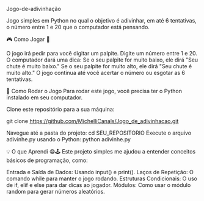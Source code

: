 Jogo-de-adivinhação

Jogo simples em Python no qual o objetivo é adivinhar, em até 6 tentativas, o número entre 1 e 20 que o computador está pensando.

🎮 Como Jogar 👾

O jogo irá pedir para você digitar um palpite.
Digite um número entre 1 e 20.
O computador dará uma dica:
Se o seu palpite for muito baixo, ele dirá "Seu chute é muito baixo."
Se o seu palpite for muito alto, ele dirá "Seu chute é muito alto."
O jogo continua até você acertar o número ou esgotar as 6 tentativas.

🚀 Como Rodar o Jogo
Para rodar este jogo, você precisa ter o Python instalado em seu computador.

Clone este repositório para a sua máquina:

git clone https://github.com/MichelliCanals/Jogo_de_adivinhacao.git

Navegue até a pasta do projeto:
cd SEU_REPOSITORIO
Execute o arquivo adivinhe.py usando o Python:
python adivinhe.py

💡 O que Aprendi 😁🕹
Este projeto simples me ajudou a entender conceitos básicos de programação, como:

Entrada e Saída de Dados: Usando input() e print().
Laços de Repetição: O comando while para manter o jogo rodando.
Estruturas Condicionais: O uso de if, elif e else para dar dicas ao jogador.
Módulos: Como usar o módulo random para gerar números aleatórios.
